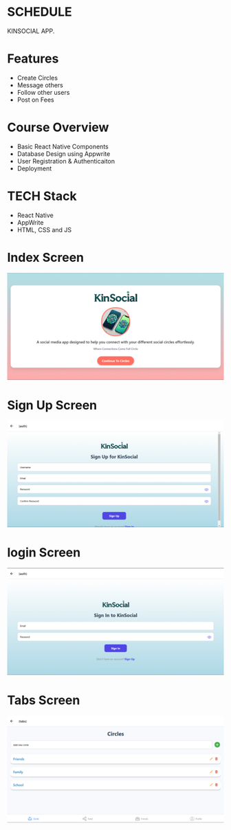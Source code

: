 # SCHEDULE
KINSOCIAL APP.

# Features
* Create Circles
* Message others 
* Follow other users
* Post on Fees

# Course Overview
* Basic React Native Components
* Database Design using Appwrite
* User Registration & Authenticaiton
* Deployment

# TECH Stack
* React Native
* AppWrite
* HTML, CSS and JS

 # Index Screen
<img src="assets/images/index.png">

# Sign Up Screen
<img src="assets/images/sign up.png">  

# login Screen
<img src="assets/images/sign in.png">  

# Tabs Screen
<img src="assets/images/tabs screen.png">